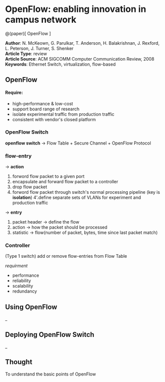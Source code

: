
# OpenFlow: enabling innovation in campus network 

@(paper)[ OpenFlow ]

**Author**: N. McKeown, G. Parulkar, T. Anderson, H. Balakrishnan, J. Rexford, L. Peterson, J. Turner, S. Shenker             
**Article Type**: review                   
**Article Source**: ACM SIGCOMM Computer Communication Review, 2008                      
**Keywords**: Ethernet Switch, virtualization, flow-based               

## OpenFlow

#### Require:
+ high-performance & low-cost
+ support board range of research
+ isolate experimental traffic from production traffic
+ consistent with vendor's closed platform

### OpenFlow Switch
**openflow switch** -> Flow Table + Secure Channel + OpenFlow Protocol

### flow-entry 

-> **action**
1. forword flow packet to a given port
2. encapsulate and forward flow packet to a controller
3. drop flow packet
4. forword flow packet through switch's normal processing pipeline (key is **isolation**)
4'.define separate sets of VLANs for experiment and production traffic 

-> **entry**
1. packet header -> define the flow
2. action -> how the packet should be processed
3. statistic -> flow(number of packet, bytes, time since last packet match)

### Controller
(Type 1 switch)
add or remove flow-entries from Flow Table

*requirment*
- performance 
- reliability
- scalability
- redundancy

## Using OpenFlow
_

## Deploying OpenFlow Switch
_

## Thought

To understand the basic points of OpenFlow




